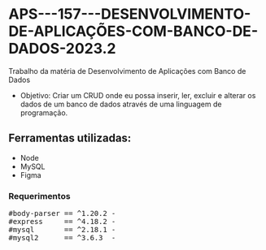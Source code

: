 # APS---157---DESENVOLVIMENTO-DE-APLICAÇÕES-COM-BANCO-DE-DADOS-2023.2

Trabalho da matéria de Desenvolvimento de Aplicações com Banco de Dados
- Objetivo: Criar um CRUD onde eu possa inserir, ler, excluir e alterar os dados de um banco de dados através de uma linguagem de programação.

## Ferramentas utilizadas:
- Node
- MySQL
- Figma

### Requerimentos

<pre>
#body-parser == ^1.20.2 - 
#express     == ^4.18.2 - 
#mysql       == ^2.18.1 - 
#mysql2      == ^3.6.3  - 
</pre>   

